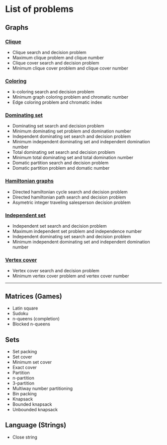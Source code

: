 # List of problems

## Graphs
### [Clique](/satapps/problems/clique)
  - Clique search and decision problem
  - Maximum clique problem and clique number
  - Clique cover search and decision problem 
  - Minimum clique cover problem and clique cover number
### [Coloring](coloring)
  - k-coloring search and decision problem
  - Minimum graph coloring problem and chromatic number
  - Edge coloring problem and chromatic index
### [Dominating set](/problems/domset)
  - Dominating set search and decision problem
  - Minimum dominating set problem and domination number
  - Independent dominating set search and decision problem
  - Minimum independent dominating set and independent domination number
  - Total dominating set search and decision problem
  - Minimum total dominating set and total domination number
  - Domatic partition search and decision problem
  - Domatic partition problem and domatic number
### [Hamiltonian graphs](/problems/hamiltonian)
  - Directed hamiltonian cycle search and decision problem
  - Directed hamiltonian path search and decision problem
  - Asymetric integer traveling salesperson decision problem
### [Independent set](/problems/indset)
  - Independent set search and decision problem
  - Maximum independent set problem and independence number
  - Independent dominating set search and decision problem
  - Minimum independent dominating set and independent domination number
### [Vertex cover](/problems/vertex_cover)
  - Vertex cover search and decision problem
  - Minimum vertex cover problem and vertex cover number
---


## Matrices (Games)
- Latin square
- Sudoku
- n-queens (completion)
- Blocked n-queens

## Sets
- Set packing
- Set cover
- Minimum set cover
- Exact cover
- Partition
- n-partition
- 3-partition
- Multiway number partitioning
- Bin packing
- Knapsack
- Bounded knapsack
- Unbounded knapsack

## Language (Strings)
- Close string